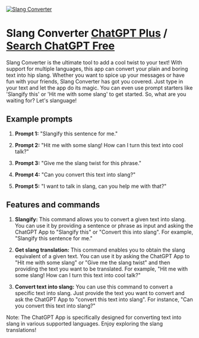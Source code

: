 
[![Slang Converter](https://files.oaiusercontent.com/file-iOiA9qFA75ZobhX0aIomktAp?se=2123-10-16T19%3A24%3A15Z&sp=r&sv=2021-08-06&sr=b&rscc=max-age%3D31536000%2C%20immutable&rscd=attachment%3B%20filename%3Da428cb40-850e-485f-86d9-e962d79f05c3.png&sig=3rAJMkb/pAk2N6Zw%2BAyalkng5Hp0uEkp73R4P8CEjoc%3D)](https://chat.openai.com/g/g-8MCBQFf9X-slang-converter)

# Slang Converter [ChatGPT Plus](https://chat.openai.com/g/g-8MCBQFf9X-slang-converter) / [Search ChatGPT Free](https://gptcall.net/index.html#/?search=Slang%20Converter)

Slang Converter is the ultimate tool to add a cool twist to your text! With support for multiple languages, this app can convert your plain and boring text into hip slang. Whether you want to spice up your messages or have fun with your friends, Slang Converter has got you covered. Just type in your text and let the app do its magic. You can even use prompt starters like 'Slangify this' or 'Hit me with some slang' to get started. So, what are you waiting for? Let's slanguage!

## Example prompts

1. **Prompt 1:** "Slangify this sentence for me."

2. **Prompt 2:** "Hit me with some slang! How can I turn this text into cool talk?"

3. **Prompt 3:** "Give me the slang twist for this phrase."

4. **Prompt 4:** "Can you convert this text into slang?"

5. **Prompt 5:** "I want to talk in slang, can you help me with that?"


## Features and commands

1. **Slangify:** This command allows you to convert a given text into slang. You can use it by providing a sentence or phrase as input and asking the ChatGPT App to "Slangify this" or "Convert this into slang". For example, "Slangify this sentence for me."

2. **Get slang translation:** This command enables you to obtain the slang equivalent of a given text. You can use it by asking the ChatGPT App to "Hit me with some slang" or "Give me the slang twist" and then providing the text you want to be translated. For example, "Hit me with some slang! How can I turn this text into cool talk?"

3. **Convert text into slang:** You can use this command to convert a specific text into slang. Just provide the text you want to convert and ask the ChatGPT App to "convert this text into slang". For instance, "Can you convert this text into slang?"

Note: The ChatGPT App is specifically designed for converting text into slang in various supported languages. Enjoy exploring the slang translations!


